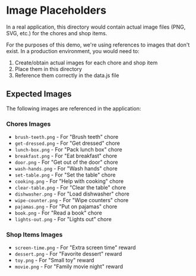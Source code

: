 # Image Placeholders

In a real application, this directory would contain actual image files (PNG, SVG, etc.) for the chores and shop items.

For the purposes of this demo, we're using references to images that don't exist. In a production environment, you would need to:

1. Create/obtain actual images for each chore and shop item
2. Place them in this directory
3. Reference them correctly in the data.js file

## Expected Images

The following images are referenced in the application:

### Chores Images
- `brush-teeth.png` - For "Brush teeth" chore
- `get-dressed.png` - For "Get dressed" chore
- `lunch-box.png` - For "Pack lunch box" chore
- `breakfast.png` - For "Eat breakfast" chore
- `door.png` - For "Get out of the door" chore
- `wash-hands.png` - For "Wash hands" chore
- `set-table.png` - For "Set the table" chore
- `cooking.png` - For "Help with cooking" chore
- `clear-table.png` - For "Clear the table" chore
- `dishwasher.png` - For "Load dishwasher" chore
- `wipe-counter.png` - For "Wipe counters" chore
- `pajamas.png` - For "Put on pajamas" chore
- `book.png` - For "Read a book" chore
- `lights-out.png` - For "Lights out" chore

### Shop Items Images
- `screen-time.png` - For "Extra screen time" reward
- `dessert.png` - For "Favorite dessert" reward
- `toy.png` - For "Small toy" reward
- `movie.png` - For "Family movie night" reward 